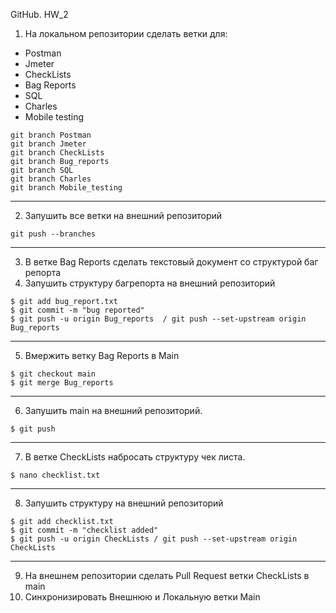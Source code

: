 GitHub. HW_2
1. На локальном репозитории сделать ветки для:
- Postman
- Jmeter
- CheckLists
- Bag Reports
- SQL
- Charles
- Mobile testing
```
git branch Postman
git branch Jmeter
git branch CheckLists
git branch Bug_reports
git branch SQL
git branch Charles
git branch Mobile_testing
```
***
2. Запушить все ветки на внешний репозиторий
```
git push --branches
 ```
***
3. В ветке Bag Reports сделать текстовый документ со структурой баг репорта
4. Запушить структуру багрепорта на внешний репозиторий
```
$ git add bug_report.txt
$ git commit -m "bug reported"
$ git push -u origin Bug_reports  / git push --set-upstream origin Bug_reports
```
***
5. Вмержить ветку Bag Reports в Main
```
$ git checkout main
$ git merge Bug_reports
 ```
***
6. Запушить main на внешний репозиторий.
```
$ git push
 ```
***
7. В ветке CheckLists набросать структуру чек листа.
```
$ nano checklist.txt
 ```
***
8. Запушить структуру на внешний репозиторий
```
$ git add checklist.txt
$ git commit -m "checklist added"
$ git push -u origin CheckLists / git push --set-upstream origin CheckLists
 ```
***
9. На внешнем репозитории сделать Pull Request ветки CheckLists в main
10. Синхронизировать Внешнюю и Локальную ветки Main